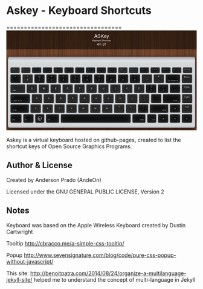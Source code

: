 # Askey - Keyboard Shortcuts
=================================
![Askey](https://github.com/andeon/askey/blob/master/screenshot.jpg)

Askey is a virtual keyboard hosted on github-pages, created to list the shortcut keys of Open Source Graphics Programs.

Author & License
-----------------
Created by Anderson Prado (AndeOn)

Licensed under the GNU GENERAL PUBLIC LICENSE, Version 2

Notes
-----

Keyboard was based on the Apple Wireless Keyboard created by Dustin Cartwright

Tooltip http://cbracco.me/a-simple-css-tooltip/ 

Popup http://www.sevensignature.com/blog/code/pure-css-popup-without-javascript/

This site: http://benoitpatra.com/2014/08/24/organize-a-multilanguage-jekyll-site/ helped me to understand the concept of multi-language in Jekyll
